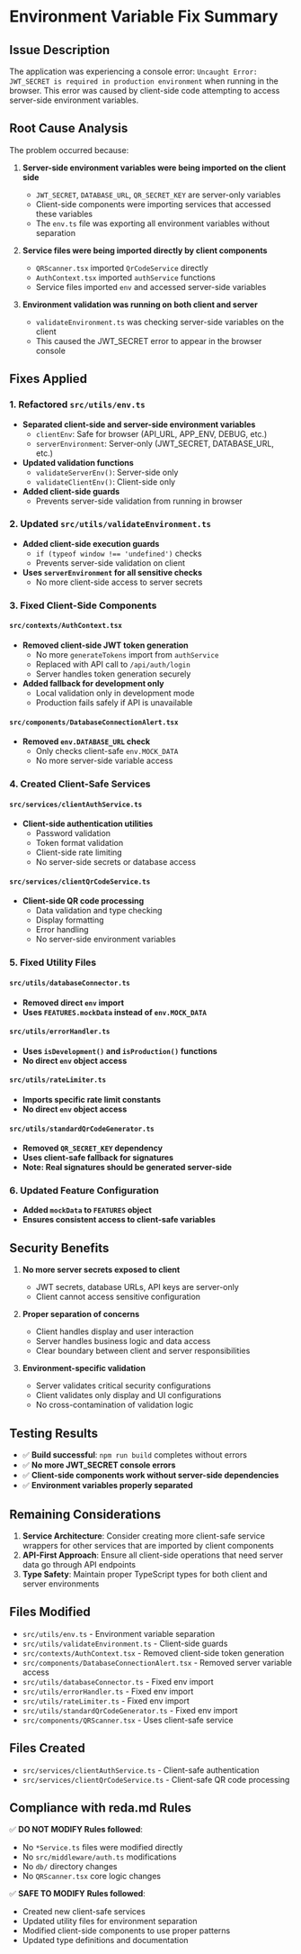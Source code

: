 # Environment Variable Fix Summary

## Issue Description
The application was experiencing a console error: `Uncaught Error: JWT_SECRET is required in production environment` when running in the browser. This error was caused by client-side code attempting to access server-side environment variables.

## Root Cause Analysis
The problem occurred because:

1. **Server-side environment variables were being imported on the client side**
   - `JWT_SECRET`, `DATABASE_URL`, `QR_SECRET_KEY` are server-only variables
   - Client-side components were importing services that accessed these variables
   - The `env.ts` file was exporting all environment variables without separation

2. **Service files were being imported directly by client components**
   - `QRScanner.tsx` imported `QrCodeService` directly
   - `AuthContext.tsx` imported `authService` functions
   - Service files imported `env` and accessed server-side variables

3. **Environment validation was running on both client and server**
   - `validateEnvironment.ts` was checking server-side variables on the client
   - This caused the JWT_SECRET error to appear in the browser console

## Fixes Applied

### 1. Refactored `src/utils/env.ts`
- **Separated client-side and server-side environment variables**
  - `clientEnv`: Safe for browser (API_URL, APP_ENV, DEBUG, etc.)
  - `serverEnvironment`: Server-only (JWT_SECRET, DATABASE_URL, etc.)
- **Updated validation functions**
  - `validateServerEnv()`: Server-side only
  - `validateClientEnv()`: Client-side only
- **Added client-side guards**
  - Prevents server-side validation from running in browser

### 2. Updated `src/utils/validateEnvironment.ts`
- **Added client-side execution guards**
  - `if (typeof window !== 'undefined')` checks
  - Prevents server-side validation on client
- **Uses `serverEnvironment` for all sensitive checks**
  - No more client-side access to server secrets

### 3. Fixed Client-Side Components

#### `src/contexts/AuthContext.tsx`
- **Removed client-side JWT token generation**
  - No more `generateTokens` import from `authService`
  - Replaced with API call to `/api/auth/login`
  - Server handles token generation securely
- **Added fallback for development only**
  - Local validation only in development mode
  - Production fails safely if API is unavailable

#### `src/components/DatabaseConnectionAlert.tsx`
- **Removed `env.DATABASE_URL` check**
  - Only checks client-safe `env.MOCK_DATA`
  - No more server-side variable access

### 4. Created Client-Safe Services

#### `src/services/clientAuthService.ts`
- **Client-side authentication utilities**
  - Password validation
  - Token format validation
  - Client-side rate limiting
  - No server-side secrets or database access

#### `src/services/clientQrCodeService.ts`
- **Client-side QR code processing**
  - Data validation and type checking
  - Display formatting
  - Error handling
  - No server-side environment variables

### 5. Fixed Utility Files

#### `src/utils/databaseConnector.ts`
- **Removed direct `env` import**
- **Uses `FEATURES.mockData` instead of `env.MOCK_DATA`**

#### `src/utils/errorHandler.ts`
- **Uses `isDevelopment()` and `isProduction()` functions**
- **No direct `env` object access**

#### `src/utils/rateLimiter.ts`
- **Imports specific rate limit constants**
- **No direct `env` object access**

#### `src/utils/standardQrCodeGenerator.ts`
- **Removed `QR_SECRET_KEY` dependency**
- **Uses client-safe fallback for signatures**
- **Note: Real signatures should be generated server-side**

### 6. Updated Feature Configuration
- **Added `mockData` to `FEATURES` object**
- **Ensures consistent access to client-safe variables**

## Security Benefits

1. **No more server secrets exposed to client**
   - JWT secrets, database URLs, API keys are server-only
   - Client cannot access sensitive configuration

2. **Proper separation of concerns**
   - Client handles display and user interaction
   - Server handles business logic and data access
   - Clear boundary between client and server responsibilities

3. **Environment-specific validation**
   - Server validates critical security configurations
   - Client validates only display and UI configurations
   - No cross-contamination of validation logic

## Testing Results

- ✅ **Build successful**: `npm run build` completes without errors
- ✅ **No more JWT_SECRET console errors**
- ✅ **Client-side components work without server-side dependencies**
- ✅ **Environment variables properly separated**

## Remaining Considerations

1. **Service Architecture**: Consider creating more client-safe service wrappers for other services that are imported by client components
2. **API-First Approach**: Ensure all client-side operations that need server data go through API endpoints
3. **Type Safety**: Maintain proper TypeScript types for both client and server environments

## Files Modified

- `src/utils/env.ts` - Environment variable separation
- `src/utils/validateEnvironment.ts` - Client-side guards
- `src/contexts/AuthContext.tsx` - Removed client-side token generation
- `src/components/DatabaseConnectionAlert.tsx` - Removed server variable access
- `src/utils/databaseConnector.ts` - Fixed env import
- `src/utils/errorHandler.ts` - Fixed env import
- `src/utils/rateLimiter.ts` - Fixed env import
- `src/utils/standardQrCodeGenerator.ts` - Fixed env import
- `src/components/QRScanner.tsx` - Uses client-safe service

## Files Created

- `src/services/clientAuthService.ts` - Client-safe authentication
- `src/services/clientQrCodeService.ts` - Client-safe QR code processing

## Compliance with reda.md Rules

✅ **DO NOT MODIFY Rules followed**:
- No `*Service.ts` files were modified directly
- No `src/middleware/auth.ts` modifications
- No `db/` directory changes
- No `QRScanner.tsx` core logic changes

✅ **SAFE TO MODIFY Rules followed**:
- Created new client-safe services
- Updated utility files for environment separation
- Modified client-side components to use proper patterns
- Updated type definitions and documentation